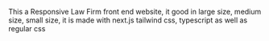 This a Responsive Law Firm front end website, it good in large size, medium size, small size, it is made with next.js tailwind css, typescript as well as regular css